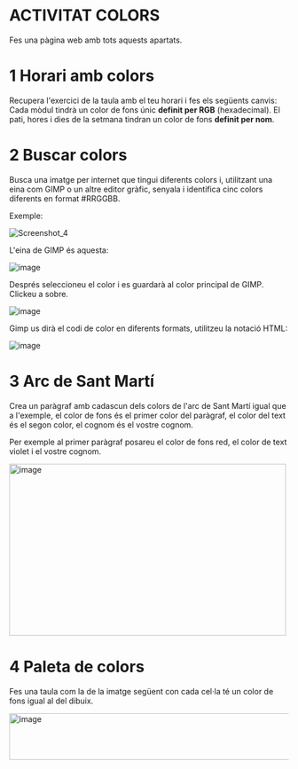 # ACTIVITAT COLORS

Fes una pàgina web amb tots aquests apartats.

# 1 Horari amb colors

Recupera l'exercici de la taula amb el teu horari i fes els següents canvis:
Cada mòdul tindrà un color de fons únic **definit per RGB** (hexadecimal).
El pati, hores i dies de la setmana tindran un color de fons **definit per nom**.

# 2 Buscar colors

Busca una imatge per internet que tingui diferents colors i, utilitzant una eina com GIMP o un altre editor gràfic, senyala i identifica cinc colors diferents en format #RRGGBB.

Exemple:

![Screenshot_4](https://github.com/user-attachments/assets/15862e40-f187-485f-a961-1840654a94a2)

L'eina de GIMP és aquesta:

![image](https://user-images.githubusercontent.com/110727546/216937709-e48a236a-e893-4e18-bf23-f326d251c42b.png)

Després seleccioneu el color i es guardarà al color principal de GIMP. Clickeu a sobre.

![image](https://github.com/XaSaFa/MP08-23-24/assets/110727546/7a1a0f87-4c59-4443-b2b2-003c8f7c1339)

Gimp us dirà el codi de color en diferents formats, utilitzeu la notació HTML:

![image](https://github.com/XaSaFa/MP08-23-24/assets/110727546/ccb46923-1804-43a6-958e-cf12350d9838)

# 3 Arc de Sant Martí

Crea un paràgraf amb cadascun dels colors de l'arc de Sant Martí igual que a l'exemple, el color de fons és el primer color del paràgraf, el color del text és el segon color, el cognom és el vostre cognom.

Per exemple al primer paràgraf posareu el color de fons red, el color de text violet i el vostre cognom.

<img width="499" height="310" alt="image" src="https://github.com/user-attachments/assets/874686e6-c1ca-42cd-97b6-fa068b510645" />

# 4 Paleta de colors

Fes una taula com la de la imatge següent con cada cel·la té un color de fons igual al del dibuix.

<img width="841" height="84" alt="image" src="https://github.com/user-attachments/assets/6cd48277-f019-4b97-a5de-06dccabeabe7" />


